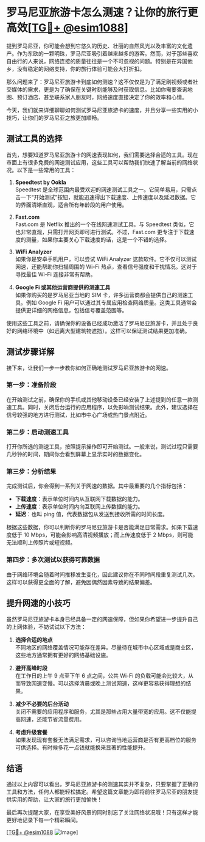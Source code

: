 # 罗马尼亚旅游卡怎么测速？让你的旅行更高效[[TG💪+ @esim1088](https://t.me/s/esim1088)]

提到罗马尼亚，你可能会想到它悠久的历史、壮丽的自然风光以及丰富的文化遗产。作为东欧的一颗明珠，罗马尼亚吸引着越来越多的游客。然而，对于那些喜欢自由行的人来说，网络连接的质量往往是一个不可忽视的问题。特别是在异国他乡，没有稳定的网络支持，你的旅行体验可能会大打折扣。

那么问题来了：罗马尼亚旅游卡到底如何测速？这不仅仅是为了满足刷视频或者社交媒体的需求，更是为了确保在关键时刻能够及时获取信息。比如你需要查询地图、预订酒店、甚至联系家人朋友时，网络速度直接决定了你的效率和心情。

今天，我们就来详细聊聊如何测试罗马尼亚旅游卡的速度，并且分享一些实用的小技巧，让你们的罗马尼亚之旅更加顺畅。

## 测试工具的选择

首先，想要知道罗马尼亚旅游卡的网速表现如何，我们需要选择合适的工具。现在市面上有很多免费的网速测试应用，这些工具可以帮助我们快速了解当前的网络状况。以下是一些常用的工具：

1. **Speedtest by Ookla**  
   Speedtest 是全球范围内最受欢迎的网速测试工具之一。它简单易用，只需点击一下“开始测试”按钮，就能迅速得出下载速度、上传速度以及延迟数据。它的界面清晰直观，适合所有年龄段的用户使用。

2. **Fast.com**  
   Fast.com 是 Netflix 推出的一个在线网速测试工具。与 Speedtest 类似，它也非常直观，只需打开网页即可进行测试。不过，Fast.com 更专注于下载速度的测量，如果你主要关心下载速度的话，这是一个不错的选择。

3. **WiFi Analyzer**  
   如果你是安卓手机用户，可以尝试 WiFi Analyzer 这款软件。它不仅可以测试网速，还能帮助你扫描周围的 Wi-Fi 热点，查看信号强度和干扰情况。这对于寻找最佳 Wi-Fi 连接非常有帮助。

4. **Google Fi 或其他运营商提供的测速工具**  
   如果你购买的是罗马尼亚当地的 SIM 卡，许多运营商都会提供自己的测速工具。例如 Google Fi 用户可以通过其专属应用检查网络质量。这类工具通常会提供更详细的网络信息，包括信号覆盖范围等。

使用这些工具之前，请确保你的设备已经成功激活了罗马尼亚旅游卡，并且处于良好的网络环境中（如远离大型建筑物遮挡）。这样可以保证测试结果更加准确。

## 测试步骤详解

接下来，让我们一步一步教你如何正确地测试罗马尼亚旅游卡的网速。

### 第一步：准备阶段
在开始测试之前，确保你的手机或其他移动设备已经安装了上述提到的任意一款测速工具。同时，关闭后台运行的应用程序，以免影响测试结果。此外，建议选择在信号较强的地方进行测试，比如市中心广场或热门景点附近。

### 第二步：启动测速工具
打开你所选的测速工具，按照提示操作即可开始测试。一般来说，测试过程只需要几秒钟的时间，期间你会看到屏幕上显示实时的数据变化。

### 第三步：分析结果
完成测试后，你会得到一系列关于网速的数据。其中最重要的几个指标包括：
- **下载速度**：表示单位时间内从互联网下载数据的能力。
- **上传速度**：表示单位时间内向互联网上传数据的能力。
- **延迟**：也叫 ping 值，代表数据包从发送到接收所需的时间长度。

根据这些数据，你可以判断你的罗马尼亚旅游卡是否能满足日常需求。如果下载速度低于 10 Mbps，可能会影响高清视频播放；而上传速度低于 2 Mbps，则可能无法顺利上传照片或短视频。

### 第四步：多次测试以获得可靠数据
由于网络环境会随着时间推移发生变化，因此建议你在不同时间段重复测试几次。这样可以获得更全面的了解，避免因偶然因素导致的结果偏差。

## 提升网速的小技巧

虽然罗马尼亚旅游卡本身已经具备一定的网速保障，但如果你希望进一步提升自己的上网体验，不妨试试以下方法：

1. **选择合适的地点**  
   不同地区的网络覆盖情况可能存在差异。尽量待在城市中心区域或是商业区，这些地方通常拥有更好的网络基础设施。

2. **避开高峰时段**  
   在工作日的上午 9 点至下午 6 点之间，公共 Wi-Fi 的负载可能会比较大，从而导致网速变慢。可以选择清晨或晚上测试网速，这样更容易获得理想的结果。

3. **减少不必要的后台活动**  
   关闭不需要的应用程序和服务，尤其是那些占用大量带宽的应用。这不仅能提高网速，还能节省流量费用。

4. **考虑升级套餐**  
   如果发现现有套餐无法满足需求，可以咨询当地运营商是否有更高档位的服务可供选择。有时候多花一点钱就能换来显著的性能提升。

## 结语

通过以上内容可以看出，罗马尼亚旅游卡的测速其实并不复杂，只要掌握了正确的工具和方法，任何人都能轻松搞定。希望这篇文章能为即将前往罗马尼亚的朋友提供实用的帮助，让大家的旅行更加愉快！

最后再次提醒大家，在享受美好风景的同时别忘了关注网络状况哦！只有这样才能更好地记录下每一个精彩瞬间。

[[TG💪+ @esim1088](https://t.me/s/esim1088) ![Image](https://i.postimg.cc/4NQfJmqS/Snipaste-2025-05-13-00-14-12.png)]